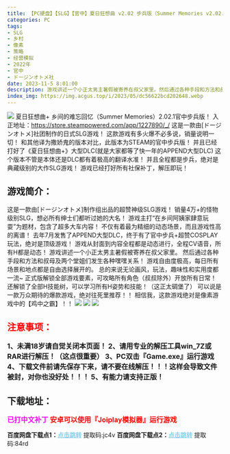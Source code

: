 ```yaml
---
title: 【PC硬盘】【SLG】【官中】夏日狂想曲 v2.02 步兵版（Summer Memories v2.02.1）
categories: PC
tags:
- SLG
- 乡村
- 像素
- 策略
- 经营模拟
- 2022年
- 官中
- ドージンオトメ社
date: 2023-11-5 8:01:00
description: 游戏讲述一个小正太男主暑假被寄养在叔父家里。然后通过各种手段和方法和叔母及两个堂姐们发生各种嘿嘿关系！游戏自由度极高，每日所有场景和地点都是自由选择展开的。总的来说无论画风，玩法，趣味性和实用度都一流~正式版解锁全部游戏要素，可攻略所有角色（叔叔除外）开放所有日常！
index_img: https://img.acgus.top/i/2023/05/dc56622bcd202648.webp
---
```

![](https://img.acgus.top/i/2023/05/dc56622bcd202648.webp)
夏日狂想曲+ 乡间的难忘回忆（Summer Memories）2.02.1官中步兵版！
入正地址：https://store.steampowered.com/app/1227890/_/
这是一款由[ドージンオトメ]社团制作的日式SLG游戏！
这款游戏有多火爆不必多说，销量说明一切！
和其他译为撒娇鬼的版本对比，此版本为STEAM的官中步兵版！
并且已经打好了《夏日狂想曲+》大型DLC(就是大家都等了快一年的APPEND大型DLC)
这个版本不管是本体还是DLC都有着极高的翻译水准！
并且全程都是步兵，绝对是典藏级别的大作SLG游戏！
游戏已经打好所有社保补丁，解压即玩！

## 游戏简介：
这是一款由[ドージンオトメ]制作组出品的超赞神级SLG游戏！
销量4万+的怪物级别SLG，想必所有绅士们都听过她的大名！
游戏主打“在乡间阿姨家肆意玩耍”为题材，包含了超多大车内容！
不仅有着最为精细的动态场景，而且游戏性高的离谱！
去年7月发售了APPEND大型DLC，终于有了官中步兵+超赞COSPLAY玩法，绝对是顶级游戏！
游戏从封面到内容全程都是动态进行，全程CV语音，所有H都是动态！
游戏讲述一个小正太男主暑假被寄养在叔父家里。
然后通过各种手段和方法和叔母及两个堂姐们发生各种嘿嘿关系！
游戏自由度极高，每日所有场景和地点都是自由选择展开的。
总的来说无论画风，玩法，趣味性和实用度都一流~
正式版解锁全部游戏要素，可攻略所有角色（叔叔除外）开放所有日常！
还解锁了全部H技能树，可以学习所有H姿势和技能！（这正太碉堡了）
可以说是一款万众期待的爆款游戏，绝对往死里推荐！！
相信我，这款游戏绝对是像素游戏中的【鸡中之霸】！！
![](https://img.acgus.top/i/2023/05/746d05448e202709.webp)
![](https://img.acgus.top/i/2023/05/df9dcda6c1202702.webp)
![](https://img.acgus.top/i/2023/05/0f977a92b9202655.webp)





## <font color=#FF0000 >注意事项：</font>
<font size=3><b>1、未满18岁请自觉关闭本页面！
2、请用专业的解压工具win_7Z或RAR进行解压！（这点很重要）
3、PC双击『Game.exe』运行游戏
4、下载文件前请先保存下来，请不要在线解压！！！这样会导致文件被封，对你也没好处！！！
5、有能力请支持正版！</b></font>

## 下载地址：
<font color=#FF00FF size=3><b>已打中文补丁</b></font>
<font color=#FF0000 size=3>**安卓可以使用『Joiplay模拟器』运行游戏**</font>

<b>百度网盘下载点1：</b><a href="https://pan.baidu.com/s/1mCcrq7r8Jugb3_NaYTNRcA?pwd=jc4v" style="color: #87CEEB;"><b>点击跳转</b></a> 提取码:jc4v
<b>百度网盘下载点2：</b><a href="https://pan.baidu.com/s/1WAPI3UeWC5w2aQfoGvNfsQ?pwd=84rd" style="color: #87CEEB;"><b>点击跳转</b></a> 提取码:84rd
